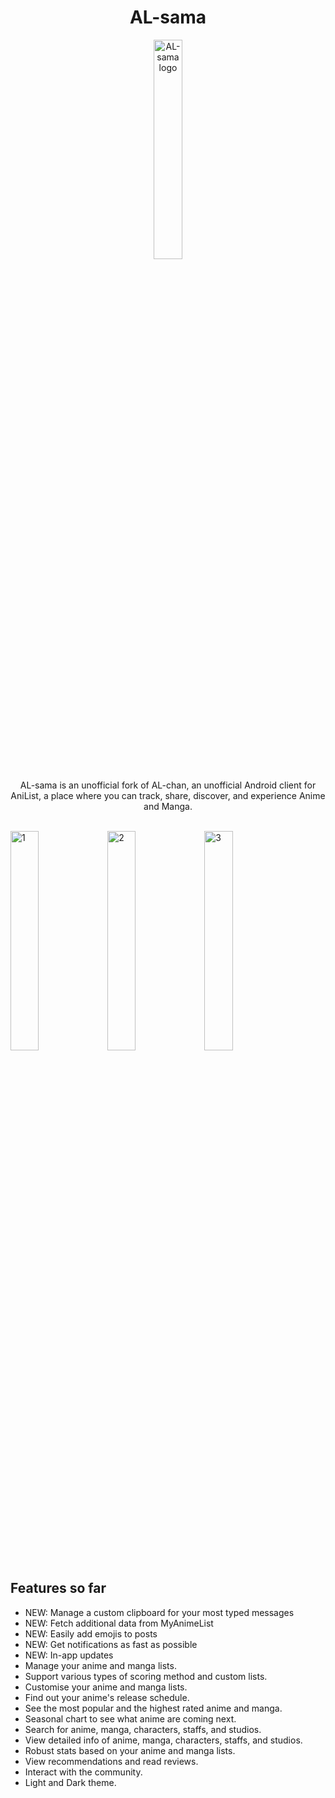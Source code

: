 
<h1 align="center">AL-sama</h1>
<p align="center"><img alt="AL-sama logo" src="https://raw.githubusercontent.com/ZenT3600/AL-sama/master/app/src/main/ic_launcher.png" width="30%"></p>

<p align="center">AL-sama is an unofficial fork of AL-chan, an unofficial Android client for AniList, a place where you can track, share, discover, and experience Anime and Manga.</p>

<br>

<img alt="1" src="https://raw.githubusercontent.com/ZenT3600/AL-sama/master/imgs/1.png" width="30%">
<img alt="2" src="https://raw.githubusercontent.com/ZenT3600/AL-sama/master/imgs/2.png" width="30%">
<img alt="3" src="https://raw.githubusercontent.com/ZenT3600/AL-sama/master/imgs/3.png" width="30%">

## Features so far
- NEW: Manage a custom clipboard for your most typed messages
- NEW: Fetch additional data from MyAnimeList
- NEW: Easily add emojis to posts
- NEW: Get notifications as fast as possible
- NEW: In-app updates
- Manage your anime and manga lists.
- Support various types of scoring method and custom lists.
- Customise your anime and manga lists.
- Find out your anime's release schedule.
- See the most popular and the highest rated anime and manga.
- Seasonal chart to see what anime are coming next.
- Search for anime, manga, characters, staffs, and studios.
- View detailed info of anime, manga, characters, staffs, and studios.
- Robust stats based on your anime and manga lists.
- View recommendations and read reviews.
- Interact with the community.
- Light and Dark theme.
